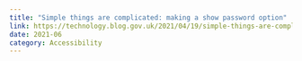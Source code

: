 ```yaml
---
title: "Simple things are complicated: making a show password option"
link: https://technology.blog.gov.uk/2021/04/19/simple-things-are-complicated-making-a-show-password-option/
date: 2021-06
category: Accessibility
---
```

